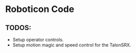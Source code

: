 # Roboticon Code

## TODOS:
* Setup operator controls.
* Setup motion magic and speed control for the TalonSRX.
